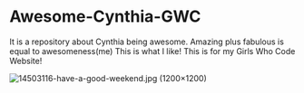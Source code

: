 # Awesome-Cynthia-GWC
It is a repository about Cynthia being awesome. Amazing plus fabulous is equal to awesomeness(me) This is what I like!
This is for my Girls Who Code Website!

<img src="https://wholewideword.files.wordpress.com/2013/07/14503116-have-a-good-weekend.jpg" alt="14503116-have-a-good-weekend.jpg (1200×1200)"/>
